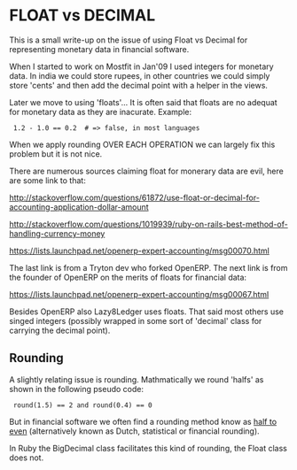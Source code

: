 FLOAT vs DECIMAL
================

This is a small write-up on the issue of using Float vs Decimal for
representing monetary data in financial software.

When I started to work on Mostfit in Jan'09 I used integers for monetary
data.  In india we could store rupees, in other countries we could
simply store 'cents' and then add the decimal point with a helper in the
views.

Later we move to using 'floats'... It is often said that floats are no
adequat for monetary data as they are inacurate.  Example:

     1.2 - 1.0 == 0.2  # => false, in most languages

When we apply rounding OVER EACH OPERATION we can largely fix this
problem but it is not nice.

There are numerous sources claiming float for monerary data are evil,
here are some link to that:

http://stackoverflow.com/questions/61872/use-float-or-decimal-for-accounting-application-dollar-amount

http://stackoverflow.com/questions/1019939/ruby-on-rails-best-method-of-handling-currency-money

https://lists.launchpad.net/openerp-expert-accounting/msg00070.html

The last link is from a Tryton dev who forked OpenERP.  The next link is
from the founder of OpenERP on the merits of floats for financial data:

https://lists.launchpad.net/openerp-expert-accounting/msg00067.html

Besides OpenERP also Lazy8Ledger uses floats.  That said most others use
singed integers (possibly wrapped in some sort of 'decimal' class for
carrying the decimal point).


## Rounding

A slightly relating issue is rounding.  Mathmatically we round 'halfs'
as shown in the following pseudo code:

     round(1.5) == 2 and round(0.4) == 0

But in financial software we often find a rounding method know as [half
to even](http://en.wikipedia.org/wiki/Rounding#Round_half_to_even)
(alternatively known as Dutch, statistical or financial rounding).

In Ruby the BigDecimal class facilitates this kind of rounding, the
Float class does not.


